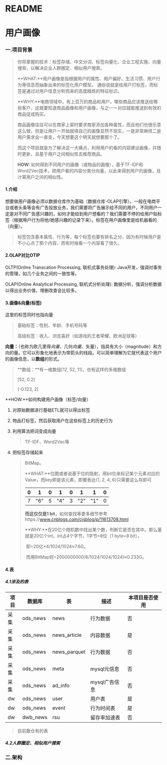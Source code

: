 # README

# 用户画像

### 一.项目背景

> 你将掌握的技术：标签存储、中文分词、标签向量化、企业工程实施、向量搜索，以解决企业人群圈定、相似用户搜索。
>
> **WHAT:**用户画像是指根据用户的属性、用户偏好、生活习惯、用户行为等信息而抽象出来的标签化用户模型。 通俗说就是给用户打标签，而标签是通过对用户信息分析而来的高度精炼的特征标识。 
>
> **WHY:**电商领域中，有上百万的商品和用户，哪些商品应该推送给哪些客户，这就要知道商品画像和用户画像，与之一一对应就能推送到有效的商品促成购买。
>
> ​          商品画像往往可以在商家上架时要求商家添加各种属性，而且他们也很乐意这么做，但是让用户一开始就填自己的画像显然不现实，一是非常麻烦二是用户需求会一直变，今天想要这个明天就想要那个了。 
>
> ​           而这个项目就是为了解决这一大痛点，利用用户的看的内容建设画像，并随时更新，且基于用户之间相似性去推荐商品。
>
> **HOW:** 如何得到不同用户的画像（或物品的画像），基于TF-IDF和Word2Vec技术，把用户看的内容分类分向量，以此来得到用户的画像，且计算用户之间的相似性。

#### 1.介绍

想要做用户画像必须以数据仓库作为基础（数据仓库-OLAP引擎）。一般在电商平台或者头条等会有广告投放业务，我们需要将广告展示给不同的用户，不同用户一定是对不同广告感兴趣的，如何才能给到用户想看的？我们需要不停的给用户贴标签（根据用户行为将他/她感兴趣的记录下来）。标签在用户画像里是给机器看的（向量）。

> 标签包含基本属性、行为等，每个标签也要有排名之分，因为有时候用户是不小心点了那个内容，而有时候看一个内容看了很久。

#### 2.OLAP对比OTIP

OLTP(Online Transcation Processing, 联机式事务处理): Java开发，强调对事务的管理，如几个业务之间的一致性等。

OLAP(Online Analytical Processing, 联机式分析处理): 数据分析，强调分析数据以得出业务价值，增删改查会比较多。

#### 3.画像&向量(标签)

这里的标签同时也指向量

> 基础标签：性别、年龄、手机号码等
>
> 高级标签：收入、浏览喜好（如游戏的王者荣耀、欧洲足球等）

**向量：**（也称为欧几里得*向量*、几何*向量*、矢量），指具有大小（magnitude）和方向的量。它可以形象化地表示为带箭头的线段。可以简单理解为它就代表这个用户的画像信息，以**数组**的形式。

> **数组：**有一维数组[12, 52, 11]，也有这样的多维数组
>
> [52, 0.2]
>
> [-0.123, 2]

**HOW:**如何构建用户画像（标签/向量）

1. 对原始数据进行基础ETL就可以得出标签

2. 物品打标签，然后获取用户在这些标签上的历史行为

3. 利用算法把词变成向量

   > TF-IDF、Word2Vec等

4. 把标签存储起来

   > BitMap。
   >
   > **WHAT:**位图或者说基于位的隐射，用bit位来标记某个元素对应的Value，而key即是该元素，即要表达{1, 2, 4, 6}只需要这么存即可
   >
   > | 0    | 1    | 0    | 1    | 0    | 1    | 1    | 0    |
   > | ---- | ---- | ---- | ---- | ---- | ---- | ---- | ---- |
   > | 7    | "6"  | 5    | "4"  | 3    | "2"  | "1"  | 0    |
   >
   > **而这仅仅是1 bit**，如何查找等更多细节参考https://www.cnblogs.com/cjsblog/p/11613708.html
   >
   > **WHY:**在20亿个随机数中找出某个数，判断它是否在其中。那么量就是20亿个int，int占4个字节，1字节=8位（1 byte=8 bit）。
   >
   > ​    即=20亿×4/1024/1024≈7.6G。
   >
   > ​    而用BitMap则=2000000000/8/1024/1024/1024)≈0.233G。

#### 4.表

##### 4.1涉及的表

| 项目 | 数据库   | 表           | 描述          | 本项目是否使用 |
| ---- | -------- | ------------ | ------------- | -------------- |
| 采集 | ods_news | news         | 行为数据      | 否             |
| 采集 | ods_news | news_article | 内容数据      | 是             |
| 采集 | ods_news | news_parquet | 行为数据      | 否             |
| 采集 | ods_news | meta         | mysql元信息   | 否             |
| 采集 | ods_news | ad_info      | mysql广告信息 | 否             |
| dw   | ods_news | user         | 用户表        | 是             |
| dw   | ods_news | event        | 行为时间表    | 是             |
| dw   | dwb_news | rsu          | 留存率加速表  | 否             |

> 目前数仓有的表

##### 4.2人群圈定、相似用户搜索

### 二.架构